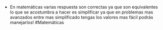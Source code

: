 - En matemáticas varias respuesta son correctas ya que son equivalentes lo que se acostumbra a hacer es simplificar ya que en problemas mas avanzados entre mas simplificado tengas los valores mas fácil podrás manejarlos! #Matemáticas